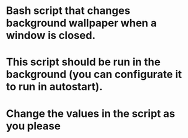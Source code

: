 # Bash script that changes background wallpaper when a window is closed.
# This script should be run in the background (you can configurate it to run in autostart).
# Change the values in the script as you please
